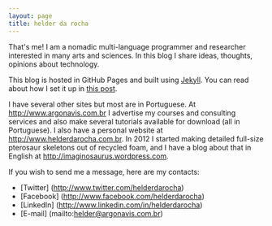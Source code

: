 ```yaml
---
layout: page
title: helder da rocha
---
```


That's me! I am a nomadic multi-language programmer and researcher interested in many arts and sciences. In this blog I share ideas, thoughts, opinions about technology.

This blog is hosted in GitHub Pages and built using [Jekyll](http://jekyllrb.com). You can read about how I set it up in  [this post]().

I have several other sites but most are in Portuguese. At <http://www.argonavis.com.br> I advertise my courses and consulting services and also make several tutorials available for download (all in Portuguese). I also have a personal website at <http://www.helderdarocha.com.br>. In 2012 I started making detailed full-size pterosaur skeletons out of recycled foam, and I have a blog about that in English at <http://imaginosaurus.wordpress.com>.

If you wish to send me a message, here are my contacts:

* [Twitter]  (http://www.twitter.com/helderdarocha)
* [Facebook] (http://www.facebook.com/helderdarocha)
* [LinkedIn] (http://www.linkedin.com/in/helderdarocha)
* [E-mail]   (mailto:helder@argonavis.com.br)

